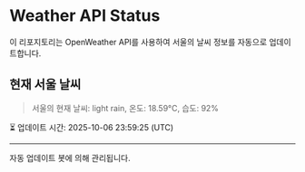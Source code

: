 
# Weather API Status

이 리포지토리는 OpenWeather API를 사용하여 서울의 날씨 정보를 자동으로 업데이트합니다.

## 현재 서울 날씨
> 서울의 현재 날씨: light rain, 온도: 18.59°C, 습도: 92%

⏳ 업데이트 시간: 2025-10-06 23:59:25 (UTC)

---
자동 업데이트 봇에 의해 관리됩니다.
